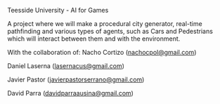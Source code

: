 Teesside University - AI for Games

A project where we will make a procedural city generator, real-time pathfinding and various types of agents, such as Cars and Pedestrians which will interact between them and with the environment.

With the collaboration of:
Nacho Cortizo (nachocpol@gmail.com)

Daniel Laserna (lasernacus@gmail.com)

Javier Pastor (javierpastorserrano@gmail.com)

David Parra (davidparraausina@gmail.com)
